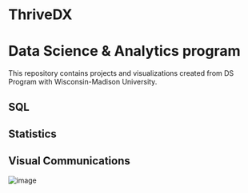 # ThriveDX

# Data Science & Analytics program

This repository contains projects and visualizations created from DS Program with Wisconsin-Madison University.
## SQL

## Statistics

## Visual Communications 



![image](https://user-images.githubusercontent.com/51418785/179575842-c57b984c-59fe-4dc2-af4e-50702e5ce2f6.png)
